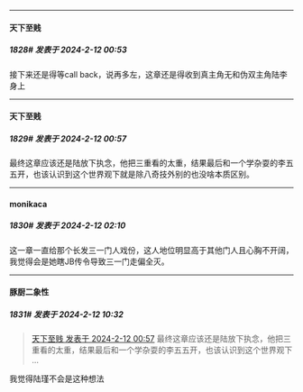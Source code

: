 
*****

####  天下至贱  
##### 1828#       发表于 2024-2-12 00:53

接下来还是得等call back，说再多左，这章还是得收到真主角无和伪双主角陆李身上

*****

####  天下至贱  
##### 1829#       发表于 2024-2-12 00:57

最终这章应该还是陆放下执念，他把三重看的太重，结果最后和一个学杂耍的李五五开，也该认识到这个世界观下就是除八奇技外别的也没啥本质区别。


*****

####  monikaca  
##### 1830#       发表于 2024-2-12 02:10

这一章一直给那个长发三一门人戏份，这人地位明显高于其他门人且心胸不开阔，我觉得会是她瞎JB传令导致三一门走偏全灭。


*****

####  豚厨二象性  
##### 1831#       发表于 2024-2-12 10:32

<blockquote><a href="httphttps://bbs.saraba1st.com/2b/forum.php?mod=redirect&amp;goto=findpost&amp;pid=63943778&amp;ptid=1539923" target="_blank">天下至贱 发表于 2024-2-12 00:57</a>
最终这章应该还是陆放下执念，他把三重看的太重，结果最后和一个学杂耍的李五五开，也该认识到这个世界观下 ...</blockquote>
我觉得陆瑾不会是这种想法

